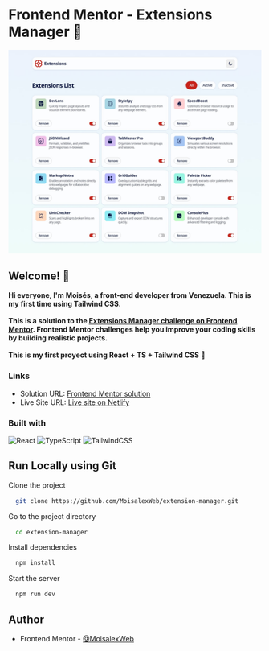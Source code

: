 # Frontend Mentor - Extensions Manager 🚀

![Design preview for the Manage landing page coding challenge](./src/assets/design/desktop-design-light.jpg)

## Welcome! 👋

**Hi everyone, I'm Moisés, a front-end developer from Venezuela. This is my first time using Tailwind CSS.**<br><br>
**This is a solution to the [Extensions Manager challenge on Frontend Mentor](https://www.frontendmentor.io/challenges/browser-extension-manager-ui-yNZnOfsMAp). Frontend Mentor challenges help you improve your coding skills by building realistic projects.**<br><br>
**This is my first proyect using React + TS + Tailwind CSS 🚀**


### Links

- Solution URL: [Frontend Mentor solution](https://www.frontendmentor.io/solutions/extensions-manager-using-react-ts-y-tailwind-vgAqHN__in)
- Live Site URL: [Live site on Netlify](https://extension-manage.netlify.app/)

### Built with

![React](https://img.shields.io/badge/react-%2320232a.svg?style=for-the-badge&logo=react&logoColor=%2361DAFB)
![TypeScript](https://img.shields.io/badge/typescript-%23007ACC.svg?style=for-the-badge&logo=typescript&logoColor=white)
![TailwindCSS](https://img.shields.io/badge/tailwindcss-%2338B2AC.svg?style=for-the-badge&logo=tailwind-css&logoColor=white)

## Run Locally using Git

Clone the project

```bash
  git clone https://github.com/MoisalexWeb/extension-manager.git
```

Go to the project directory

```bash
  cd extension-manager
```

Install dependencies

```bash
  npm install
```

Start the server

```bash
  npm run dev
```

## Author
- Frontend Mentor - [@MoisalexWeb](https://www.frontendmentor.io/profile/MoisalexWeb)
